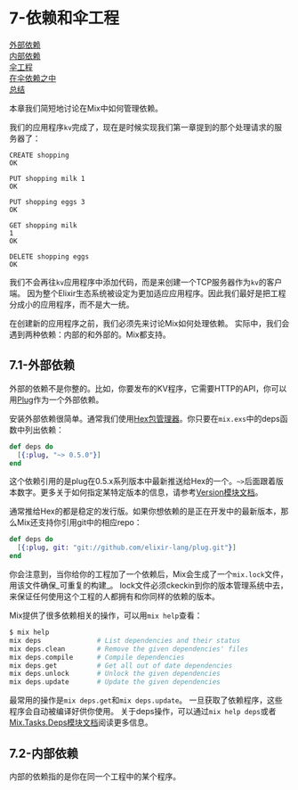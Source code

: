 7-依赖和伞工程
==============
[外部依赖]()  
[内部依赖]()  
[伞工程]()  
[在伞依赖之中]()  
[总结]()  

本章我们简短地讨论在Mix中如何管理依赖。

我们的应用程序```kv```完成了，现在是时候实现我们第一章提到的那个处理请求的服务器了：
```
CREATE shopping
OK

PUT shopping milk 1
OK

PUT shopping eggs 3
OK

GET shopping milk
1
OK

DELETE shopping eggs
OK
```

我们不会再往```kv```应用程序中添加代码，而是来创建一个TCP服务器作为```kv```的客户端。
因为整个Elixir生态系统被设定为更加适应应用程序。因此我们最好是把工程分成小的应用程序，而不是大一统。

在创建新的应用程序之前，我们必须先来讨论Mix如何处理依赖。
实际中，我们会遇到两种依赖：内部的和外部的。Mix都支持。

## 7.1-外部依赖

外部的依赖不是你整的。比如，你要发布的KV程序，它需要HTTP的API，你可以用[Plug](http://github.com/elixir-lang/plug)作为一个外部依赖。

安装外部依赖很简单。通常我们使用[Hex包管理器](http://hex.pm/)。你只要在```mix.exs```中的deps函数中列出依赖：
```elixir
def deps do
  [{:plug, "~> 0.5.0"}]
end
```

这个依赖引用的是plug在0.5.x系列版本中最新推送给Hex的一个。```~>```后面跟着版本数字。更多关于如何指定某特定版本的信息，请参考[Version模块文档](http://elixir-lang.org/docs/stable/elixir/Version.html)。

通常推给Hex的都是稳定的发行版。如果你想依赖的是正在开发中的最新版本，那么Mix还支持你引用git中的相应repo：
```elixir
def deps do
  [{:plug, git: "git://github.com/elixir-lang/plug.git"}]
end
```

你会注意到，当你给你的工程加了一个依赖后，Mix会生成了一个```mix.lock```文件，用该文件确保_可重复的构建_。
lock文件必须ckeckin到你的版本管理系统中去，来保证任何使用这个工程的人都拥有和你同样的依赖的版本。

Mix提供了很多依赖相关的操作，可以用```mix help```查看：
```elixir
$ mix help
mix deps              # List dependencies and their status
mix deps.clean        # Remove the given dependencies' files
mix deps.compile      # Compile dependencies
mix deps.get          # Get all out of date dependencies
mix deps.unlock       # Unlock the given dependencies
mix deps.update       # Update the given dependencies
```

最常用的操作是```mix deps.get```和```mix deps.update```。
一旦获取了依赖程序，这些程序会自动被编译好供你使用。
关于deps操作，可以通过```mix help deps```或者[Mix.Tasks.Deps模块文档](http://elixir-lang.org/docs/stable/mix/Mix.Tasks.Deps.html)阅读更多信息。

## 7.2-内部依赖

内部的依赖指的是你在同一个工程中的某个程序。
